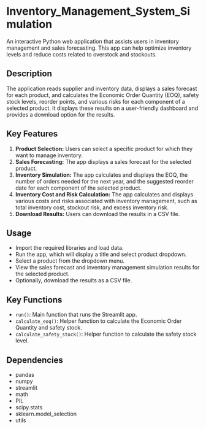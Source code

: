 # Inventory_Management_System_Simulation
An interactive Python web application that assists users in inventory management and sales forecasting. This app can help optimize inventory levels and reduce costs related to overstock and stockouts.

## Description

The application reads supplier and inventory data, displays a sales forecast for each product, and calculates the Economic Order Quantity (EOQ), safety stock levels, reorder points, and various risks for each component of a selected product. It displays these results on a user-friendly dashboard and provides a download option for the results.

## Key Features

1. **Product Selection:** Users can select a specific product for which they want to manage inventory.
2. **Sales Forecasting:** The app displays a sales forecast for the selected product.
3. **Inventory Simulation:** The app calculates and displays the EOQ, the number of orders needed for the next year, and the suggested reorder date for each component of the selected product.
4. **Inventory Cost and Risk Calculation:** The app calculates and displays various costs and risks associated with inventory management, such as total inventory cost, stockout risk, and excess inventory risk.
5. **Download Results:** Users can download the results in a CSV file.

## Usage

- Import the required libraries and load data.
- Run the app, which will display a title and select product dropdown.
- Select a product from the dropdown menu.
- View the sales forecast and inventory management simulation results for the selected product.
- Optionally, download the results as a CSV file.

## Key Functions

- `run()`: Main function that runs the Streamlit app.
- `calculate_eoq()`: Helper function to calculate the Economic Order Quantity and safety stock.
- `calculate_safety_stock()`: Helper function to calculate the safety stock level.

## Dependencies

- pandas
- numpy
- streamlit
- math
- PIL
- scipy.stats
- sklearn.model_selection
- utils
